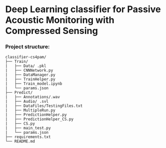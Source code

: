# Deep Learning classifier for Passive Acoustic Monitoring with Compressed Sensing

### Project structure:

    classifier-cs4pam/
    ├── Train/
    |   ├── Data/ .pkl
    |   ├── CNNNetwork.py
    |   ├── DataManager.py
    |   ├── TrainHelper.py
    |   ├── Train_model.ipynb
    |   └── params.json
    ├── Predict/
    |   ├── Annotations/.wav
    |   ├── Audio/ .svl
    |   ├── DataFiles/TestingFiles.txt
    |   ├── MultipleRun.py
    |   ├── PredictionHelper.py
    |   ├── PredictionHelper_CS.py
    |   ├── CS.py
    |   ├── main_test.py
    |   └── params.json
    ├── requirements.txt
    └── README.md

